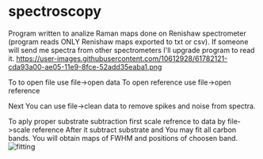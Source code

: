 # spectroscopy
Program written to analize Raman maps done on Renishaw spectrometer (program reads ONLY Renishaw maps exported to txt or csv). If someone will send me spectra from other spectrometers I'll upgrade program to read it.
https://user-images.githubusercontent.com/10612928/61782121-cda93a00-ae05-11e9-8fce-52add35eaba1.png

To to open file use file->open data
To open reference use file->open reference

Next You can use file->clean data to remove spikes and noise from spectra.

To aply proper substrate subtraction first scale refrence to data by file->scale reference
After it subtract substrate and You may fit all carbon bands. You will obtain maps of FWHM and positions of choosen band.
![fitting](https://user-images.githubusercontent.com/10612928/61782377-38f30c00-ae06-11e9-9bd2-ec6eb1caa218.png)

